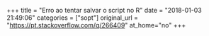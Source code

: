 +++
title = "Erro ao tentar salvar o script no R"
date = "2018-01-03 21:49:06"
categories = ["sopt"]
original_url = "https://pt.stackoverflow.com/q/266409"
at_home="no"
+++

